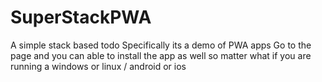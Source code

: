 # SuperStackPWA
A simple stack based todo
Specifically its a demo of PWA apps
Go to the page and you can able to install the app as well 
so matter what if you are running  a windows or linux / android or ios
